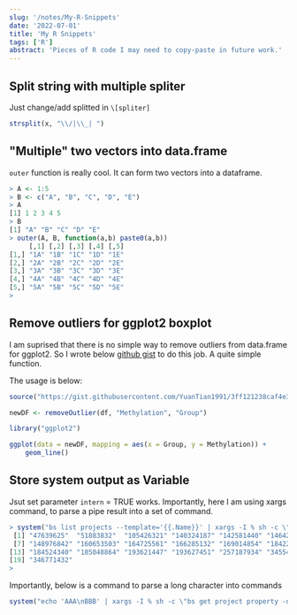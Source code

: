 ```yaml
---
slug: '/notes/My-R-Snippets'
date: '2022-07-01'
title: 'My R Snippets'
tags: ['R']
abstract: 'Pieces of R code I may need to copy-paste in future work.'
---
```


## Split string with multiple spliter

Just change/add splitted in `\[spliter]`

```R
strsplit(x, "\\/|\\_| ")
```

## "Multiple" two vectors into data.frame

`outer` function is really cool. It can form two vectors into a dataframe.

```R
> A <- 1:5
> B <- c("A", "B", "C", "D", "E")
> A
[1] 1 2 3 4 5
> B
[1] "A" "B" "C" "D" "E"
> outer(A, B, function(a,b) paste0(a,b))
     [,1] [,2] [,3] [,4] [,5]
[1,] "1A" "1B" "1C" "1D" "1E"
[2,] "2A" "2B" "2C" "2D" "2E"
[3,] "3A" "3B" "3C" "3D" "3E"
[4,] "4A" "4B" "4C" "4D" "4E"
[5,] "5A" "5B" "5C" "5D" "5E"
>
```

## Remove outliers for ggplot2 boxplot

I am suprised that there is no simple way to remove outliers from data.frame for ggplot2. So I wrote below [github gist](https://gist.github.com/YuanTian1991/3ff121238caf4e335dae37e7dc14fd16) to do this job. A quite simple function.

The usage is below:

```R
source("https://gist.githubusercontent.com/YuanTian1991/3ff121238caf4e335dae37e7dc14fd16/raw/c52f4700f8245de9dbf78478402a5523e8620b7e/removeOutlier.R")

newDF <- removeOutlier(df, "Methylation", "Group")

library("ggplot2")

ggplot(data = newDF, mapping = aes(x = Group, y = Methylation)) +
    geom_line()
```

## Store system output as Variable

Jsut set parameter `intern` = TRUE works. Importantly, here I am using xargs command, to parse a pipe result into a set of command.

```R
> system("bs list projects --template='{{.Name}}' | xargs -I % sh -c \"bs get project property -n '%' --terse\"", intern = TRUE)
 [1] "47639625"  "51883832"  "105426321" "140324187" "142581440" "146425284"
 [7] "148976842" "160653503" "164725561" "166285132" "169014854" "184223040"
[13] "184524340" "185048864" "193621447" "193627451" "257187934" "345541198"
[19] "346771432"
>
```

Importantly, below is a command to parse a long character into commands

```R
system("echo 'AAA\nBBB' | xargs -I % sh -c \"bs get project property -n '%' --terse\"", intern = TRUE)
```